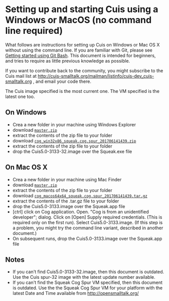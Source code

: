 # Setting up and starting Cuis using a Windows or MacOS (no command line required) #

What follows are instructions for setting up Cuis on Windows or Mac OS X without using the command line. If you are familiar with Git, please see [Getting started using Git Bash](GettingStarted.md). This document is intended for beginners, and tries to require as little previous knowledge as possible.

If you want to contribute back to the community, you might subscribe to the Cuis mail list at http://cuis-smalltalk.org/mailman/listinfo/cuis-dev_cuis-smalltalk.org , and email your code there.

The Cuis image specified is the most current one. The VM specified is the latest one too.

## On Windows ##
* Crea a new folder in your machine using Windows Explorer
* download [`master.zip`](https://github.com/Cuis-Smalltalk/Cuis-Smalltalk-Dev/archive/master.zip)
* extract the contents of the zip file to your folder
* download [`cog_win32x86_squeak.cog.spur_201706141439.zip`](https://bintray.com/opensmalltalk/vm/download_file?file_path=cog_win32x86_squeak.cog.spur_201706141439.zip)
* extract the contents of the zip file to your folder
* drop the Cuis5.0-3133-32.image over the Squeak.exe file

## On Mac OS X ##
* Crea a new folder in your machine using Mac Finder
* download [`master.zip`](https://github.com/Cuis-Smalltalk/Cuis-Smalltalk-Dev/archive/master.zip)
* extract the contents of the zip file to your folder
* download [`cog_macos64x64_squeak.cog.spur_201706141439.tar.gz`](https://bintray.com/opensmalltalk/vm/download_file?file_path=cog_macos64x64_squeak.cog.spur_201706141439.tar.gz)
* extract the contents of the .tar.gz file to your folder
* drop the Cuis5.0-3133.image over the Squeak.app file
* [ctrl] click on Cog application. Open. "Cog is from an unidentified developer"; dialog. Click on [Open] Supply required credentials. (This is required only on the first run). Select Cuis5.0-3133.image. (If this step is a problem, you might try the command line variant, described in another document.)
* On subsequent runs, drop the Cuis5.0-3133.image over the Squeak.app file

## Notes ##
* If you can't find Cuis5.0-3133-32.image, then this document is outdated. Use the Cuis spur-32 image with the latest update number available.
* If you can't find the Squeak Cog Spur VM specified, then this document is outdated. Use the the Squeak Cog Spur VM for your platform with the latest Date and Time available from http://opensmalltalk.org/